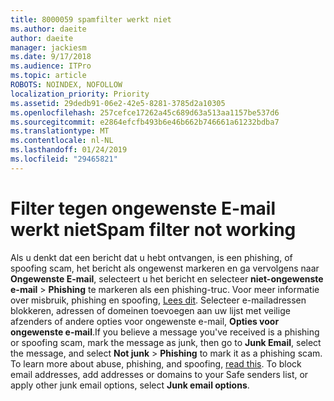 ```yaml
---
title: 8000059 spamfilter werkt niet
ms.author: daeite
author: daeite
manager: jackiesm
ms.date: 9/17/2018
ms.audience: ITPro
ms.topic: article
ROBOTS: NOINDEX, NOFOLLOW
localization_priority: Priority
ms.assetid: 29dedb91-06e2-42e5-8281-3785d2a10305
ms.openlocfilehash: 257cefce17262a45c689d63a513aa1157be537d6
ms.sourcegitcommit: e2864efcfb493b6e46b662b746661a61232bdba7
ms.translationtype: MT
ms.contentlocale: nl-NL
ms.lasthandoff: 01/24/2019
ms.locfileid: "29465821"
---
```

# <a name="spam-filter-not-working"></a><span data-ttu-id="f20dd-102">Filter tegen ongewenste E-mail werkt niet</span><span class="sxs-lookup"><span data-stu-id="f20dd-102">Spam filter not working</span></span>

<span data-ttu-id="f20dd-p101">Als u denkt dat een bericht dat u hebt ontvangen, is een phishing, of spoofing scam, het bericht als ongewenst markeren en ga vervolgens naar **Ongewenste E-mail**, selecteert u het bericht en selecteer **niet-ongewenste e-mail** \> **Phishing** te markeren als een phishing-truc. Voor meer informatie over misbruik, phishing en spoofing, [Lees dit](https://support.office.com/article/0d882ea5-eedc-4bed-aebc-079ffa1105a3). Selecteer e-mailadressen blokkeren, adressen of domeinen toevoegen aan uw lijst met veilige afzenders of andere opties voor ongewenste e-mail, **Opties voor ongewenste e-mail**.</span><span class="sxs-lookup"><span data-stu-id="f20dd-p101">If you believe a message you've received is a phishing or spoofing scam, mark the message as junk, then go to **Junk Email**, select the message, and select **Not junk** \> **Phishing** to mark it as a phishing scam. To learn more about abuse, phishing, and spoofing, [read this](https://support.office.com/article/0d882ea5-eedc-4bed-aebc-079ffa1105a3). To block email addresses, add addresses or domains to your Safe senders list, or apply other junk email options, select **Junk email options**.</span></span> 
  

